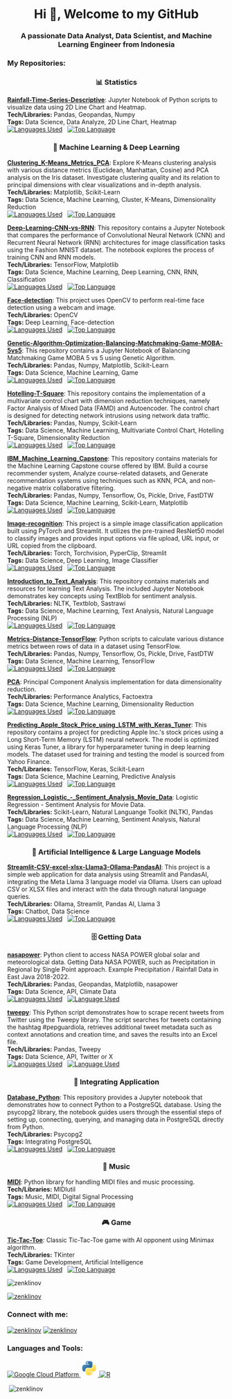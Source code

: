 <h1 align="center">Hi 👋, Welcome to my GitHub</h1>
<h3 align="center">A passionate Data Analyst, Data Scientist, and Machine Learning Engineer from Indonesia</h3>

<h3 align="left">My Repositories:</h3>


  <tr>
    <td style="padding: 10px; border: 1px solid #ccc; border-radius: 5px;">
      <h3 align="center">📊 Statistics</h3>
        <p>
        <a href="https://github.com/zenklinov/Rainfall-Time-Series-Descriptive"><strong>Rainfall-Time-Series-Descriptive</strong></a>: Jupyter Notebook of Python scripts to visualize data using 2D Line Chart and Heatmap.
        <br>
        <strong>Tech/Libraries:</strong> Pandas, Geopandas, Numpy
        <br>
        <strong>Tags:</strong> Data Science, Data Analyze, 2D Line Chart, Heatmap
        <br>
        <a href="https://github.com/zenklinov/ Rainfall-Time-Series-Descriptive"><img src="https://img.shields.io/github/languages/count/zenklinov/Rainfall-Time-Series-Descriptive" alt="Languages Used"></a>
        &nbsp;
        <a href="https://github.com/zenklinov/Rainfall-Time-Series-Descriptive"><img src="https://img.shields.io/github/languages/top/zenklinov/Rainfall-Time-Series-Descriptive" alt="Top Language"></a>
    </td>
    <td style="padding: 10px; border: 1px solid #ccc; border-radius: 5px;">
      <h3 align="center">🤖 Machine Learning & Deep Learning</h3>
        <p>
        <a href="https://github.com/zenklinov/Clustering_K-Means_Metrics_PCA"><strong>Clustering_K-Means_Metrics_PCA</strong></a>: Explore K-Means clustering analysis with various distance metrics (Euclidean, Manhattan, Cosine) and PCA analysis on the Iris dataset. Investigate clustering quality and its relation to principal dimensions with clear visualizations and in-depth analysis.
        <br>
        <strong>Tech/Libraries:</strong> Matplotlib, Scikit-Learn
        <br>
        <strong>Tags:</strong> Data Science, Machine Learning, Cluster, K-Means, Dimensionality Reduction
        <br>
        <a href="https://github.com/zenklinov/Clustering_K-Means_Metrics_PCA"><img src="https://img.shields.io/github/languages/count/zenklinov/Clustering_K-Means_Metrics_PCA" alt="Languages Used"></a>
        &nbsp;
        <a href="https://github.com/zenklinov/Clustering_K-Means_Metrics_PCA"><img src="https://img.shields.io/github/languages/top/zenklinov/Clustering_K-Means_Metrics_PCA" alt="Top Language"></a>
      <p>
        <p>
        <a href="https://github.com/zenklinov/Deep-Learning-CNN-vs-RNN"><strong>Deep-Learning-CNN-vs-RNN</strong></a>: This repository contains a Jupyter Notebook that compares the performance of Convolutional Neural Network (CNN) and Recurrent Neural Network (RNN) architectures for image classification tasks using the Fashion MNIST dataset. The notebook explores the process of training CNN and RNN models.
        <br>
        <strong>Tech/Libraries:</strong> TensorFlow, Matplotlib
        <br>
        <strong>Tags:</strong> Data Science, Machine Learning, Deep Learning, CNN, RNN, Classification
        <br>
        <a href="https://github.com/zenklinov/Deep-Learning-CNN-vs-RNN"><img src="https://img.shields.io/github/languages/count/zenklinov/Deep-Learning-CNN-vs-RNN" alt="Languages Used"></a>
        &nbsp;
        <a href="https://github.com/zenklinov/Deep-Learning-CNN-vs-RNN"><img src="https://img.shields.io/github/languages/top/zenklinov/Deep-Learning-CNN-vs-RNN" alt="Top Language"></a>
      <p>
        <p>
        <a href="https://github.com/zenklinov/face-detection"><strong>Face-detection</strong></a>: This project uses OpenCV to perform real-time face detection using a webcam and image.
        <br>
        <strong>Tech/Libraries:</strong> OpenCV
        <br>
        <strong>Tags:</strong> Deep Learning, Face-detection
        <br>
        <a href="https://github.com/zenklinov/face-detection"><img src="https://img.shields.io/github/languages/count/zenklinov/face-detection" alt="Languages Used"></a>
        &nbsp;
        <a href="https://github.com/zenklinov/face-detection"><img src="https://img.shields.io/github/languages/top/zenklinov/face-detection" alt="Top Language"></a>
      <p>
        <p>
        <a href="https://github.com/zenklinov/Genetic-Algorithm-Optimization-Balancing-Matchmaking-Game-MOBA-5vs5"><strong>Genetic-Algorithm-Optimization-Balancing-Matchmaking-Game-MOBA-5vs5</strong></a>: This repository contains a Jupyter Notebook of Balancing Matchmaking Game MOBA 5 vs 5 using Genetic Algorithm.
        <br>
        <strong>Tech/Libraries:</strong> Pandas, Numpy, Matplotlib, Scikit-Learn
        <br>
        <strong>Tags:</strong> Data Science, Machine Learning, Game
        <br>
        <a href="https://github.com/zenklinov/Genetic-Algorithm-Optimization-Balancing-Matchmaking-Game-MOBA-5vs5"><img src="https://img.shields.io/github/languages/count/zenklinov/Genetic-Algorithm-Optimization-Balancing-Matchmaking-Game-MOBA-5vs5" alt="Languages Used"></a>
        &nbsp;
        <a href="https://github.com/zenklinov/Genetic-Algorithm-Optimization-Balancing-Matchmaking-Game-MOBA-5vs5"><img src="https://img.shields.io/github/languages/top/zenklinov/Genetic-Algorithm-Optimization-Balancing-Matchmaking-Game-MOBA-5vs5" alt="Top Language"></a>
      <p>
        <p>
        <a href="https://github.com/zenklinov/Hotelling-T-Square"><strong>Hotelling-T-Square</strong></a>: This repository contains the implementation of a multivariate control chart with dimension reduction techniques, namely Factor Analysis of Mixed Data (FAMD) and Autoencoder. The control chart is designed for detecting network intrusions using network data traffic.
        <br>
        <strong>Tech/Libraries:</strong> Pandas, Numpy, Scikit-Learn
        <br>
        <strong>Tags:</strong> Data Science, Machine Learning, Multivariate Control Chart, Hotelling T-Square, Dimensionality Reduction
        <br>
        <a href="https://github.com/zenklinov/Hotelling-T-Square"><img src="https://img.shields.io/github/languages/count/zenklinov/Hotelling-T-Square" alt="Languages Used"></a>
        &nbsp;
        <a href="https://github.com/zenklinov/Hotelling-T-Square"><img src="https://img.shields.io/github/languages/top/zenklinov/Hotelling-T-Square" alt="Top Language"></a>
      </p>
        <p>
        <a href="https://github.com/zenklinov/IBM_Machine_Learning_Capstone"><strong>IBM_Machine_Learning_Capstone</strong></a>: This repository contains materials for the Machine Learning Capstone course offered by IBM. Build a course recommender system, Analyze course-related datasets, and Generate recommendation systems using techniques such as KNN, PCA, and non-negative matrix collaborative filtering.
        <br>
        <strong>Tech/Libraries:</strong> Pandas, Numpy, Tensorflow, Os, Pickle, Drive, FastDTW
        <br>
        <strong>Tags:</strong> Data Science, Machine Learning, Scikit-Learn, Matplotlib
        <br>
        <a href="https://github.com/zenklinov/IBM_Machine_Learning_Capstone"><img src="https://img.shields.io/github/languages/count/zenklinov/IBM_Machine_Learning_Capstone" alt="Languages Used"></a>
        &nbsp;
        <a href="https://github.com/zenklinov/IBM_Machine_Learning_Capstone"><img src="https://img.shields.io/github/languages/top/zenklinov/IBM_Machine_Learning_Capstone" alt="Top Language"></a>
      </p>
        <p>
        <a href="https://github.com/zenklinov/Image-recognition"><strong>Image-recognition</strong></a>: This project is a simple image classification application built using PyTorch and Streamlit. It utilizes the pre-trained ResNet50 model to classify images and provides input options via file upload, URL input, or URL copied from the clipboard.
        <br>
        <strong>Tech/Libraries:</strong> Torch, Torchvision, PyperClip, Streamlit
        <br>
        <strong>Tags:</strong> Data Science, Deep Learning, Image Classifier
        <br>
        <a href="https://github.com/zenklinov/Image-recognition"><img src="https://img.shields.io/github/languages/count/zenklinov/Image-recognition" alt="Languages Used"></a>
        &nbsp;
        <a href="https://github.com/zenklinov/Image-recognition"><img src="https://img.shields.io/github/languages/top/zenklinov/Image-recognition" alt="Top Language"></a>
      </p>
        <p>
        <a href="https://github.com/zenklinov/Introduction_to_Text_Analysis"><strong>Introduction_to_Text_Analysis</strong></a>: This repository contains materials and resources for learning Text Analysis. The included Jupyter Notebook demonstrates key concepts using TextBlob for sentiment analysis.
        <br>
        <strong>Tech/Libraries:</strong> NLTK, Textblob, Sastrawi
        <br>
        <strong>Tags:</strong> Data Science, Machine Learning, Text Analysis, Natural Language Processing (NLP)
        <br>
        <a href="https://github.com/zenklinov/Introduction_to_Text_Analysis"><img src="https://img.shields.io/github/languages/count/zenklinov/Introduction_to_Text_Analysis" alt="Languages Used"></a>
        &nbsp;
        <a href="https://github.com/zenklinov/Introduction_to_Text_Analysis"><img src="https://img.shields.io/github/languages/top/zenklinov/Introduction_to_Text_Analysis" alt="Top Language"></a>
      </p>
        <p>
        <a href="https://github.com/zenklinov/Metrics-Distance-TensorFlow"><strong>Metrics-Distance-TensorFlow</strong></a>: Python scripts to calculate various distance metrics between rows of data in a dataset using TensorFlow.
        <br>
        <strong>Tech/Libraries:</strong> Pandas, Numpy, Tensorflow, Os, Pickle, Drive, FastDTW
        <br>
        <strong>Tags:</strong> Data Science, Machine Learning, TensorFlow
        <br>
        <a href="https://github.com/zenklinov/Metrics-Distance-TensorFlow"><img src="https://img.shields.io/github/languages/count/zenklinov/Metrics-Distance-TensorFlow" alt="Languages Used"></a>
        &nbsp;
        <a href="https://github.com/zenklinov/Metrics-Distance-TensorFlow"><img src="https://img.shields.io/github/languages/top/zenklinov/Metrics-Distance-TensorFlow" alt="Top Language"></a>
      </p>
      <p>
        <a href="https://github.com/zenklinov/PCA"><strong>PCA</strong></a>: Principal Component Analysis implementation for data dimensionality reduction.
        <br>
        <strong>Tech/Libraries:</strong> Performance Analytics, Factoextra
        <br>
        <strong>Tags:</strong> Data Science, Machine Learning, Dimensionality Reduction
        <br>
        <a href="https://github.com/zenklinov/PCA"><img src="https://img.shields.io/github/languages/count/zenklinov/PCA" alt="Languages Used"></a>
        &nbsp;
        <a href="https://github.com/zenklinov/PCA"><img src="https://img.shields.io/github/languages/top/zenklinov/PCA" alt="Top Language"></a>
      </p>
      <p>
        <a href="https://github.com/zenklinov/Predicting_Apple_Stock_Price_using_LSTM_with_Keras_Tuner"><strong>Predicting_Apple_Stock_Price_using_LSTM_with_Keras_Tuner</strong></a>: This repository contains a project for predicting Apple Inc.'s stock prices using a Long Short-Term Memory (LSTM) neural network. The model is optimized using Keras Tuner, a library for hyperparameter tuning in deep learning models. The dataset used for training and testing the model is sourced from Yahoo Finance.
        <br>
        <strong>Tech/Libraries:</strong> TensorFlow, Keras, Scikit-Learn
        <br>
        <strong>Tags:</strong> Data Science, Machine Learning, Predictive Analysis
        <br>
        <a href="https://github.com/zenklinov/Predicting_Apple_Stock_Price_using_LSTM_with_Keras_Tuner"><img src="https://img.shields.io/github/languages/count/zenklinov/Predicting_Apple_Stock_Price_using_LSTM_with_Keras_Tuner" alt="Languages Used"></a>
        &nbsp;
        <a href="https://github.com/zenklinov/Predicting_Apple_Stock_Price_using_LSTM_with_Keras_Tuner"><img src="https://img.shields.io/github/languages/top/zenklinov/Predicting_Apple_Stock_Price_using_LSTM_with_Keras_Tuner" alt="Top Language"></a>
      </p>
      <p>
        <a href="https://github.com/zenklinov/regression_logistic_-_sentiment_analysis_movie_data"><strong>Regression_Logistic_-_Sentiment_Analysis_Movie_Data</strong></a>: Logistic Regression - Sentiment Analysis for Movie Data.
        <br>
        <strong>Tech/Libraries:</strong> Scikit-Learn, Natural Languange Toolkit (NLTK), Pandas
        <br>
        <strong>Tags:</strong> Data Science, Machine Learning, Sentiment Analysis, Natural Language Processing (NLP)
        <br>
        <a href="https://github.com/zenklinov/PCA"><img src="https://img.shields.io/github/languages/count/zenklinov/regression_logistic_-_sentiment_analysis_movie_data" alt="Languages Used"></a>
        &nbsp;
        <a href="https://github.com/zenklinov/PCA"><img src="https://img.shields.io/github/languages/top/zenklinov/regression_logistic_-_sentiment_analysis_movie_data" alt="Top Language"></a>
      </p>
    </td>
    <td style="padding: 10px; border: 1px solid #ccc; border-radius: 5px;">
      <h3 align="center">🧠 Artificial Intelligence & Large Language Models</h3>
        <p>
        <a href="https://github.com/zenklinov/Streamlit-CSV-excel-xlsx-Llama3-Ollama-PandasAI"><strong>Streamlit-CSV-excel-xlsx-Llama3-Ollama-PandasAI</strong></a>: This project is a simple web application for data analysis using Streamlit and PandasAI, integrating the Meta Llama 3 language model via Ollama. Users can upload CSV or XLSX files and interact with the data through natural language queries.
        <br>
        <strong>Tech/Libraries:</strong> Ollama, Streamlit, Pandas AI, Llama 3
        <br>
        <strong>Tags:</strong> Chatbot, Data Science
        <br>
        <a href="https://github.com/zenklinov/Streamlit-CSV-excel-xlsx-Llama3-Ollama-PandasAI"><img src="https://img.shields.io/github/languages/count/zenklinov/Streamlit-CSV-excel-xlsx-Llama3-Ollama-PandasAI" alt="Languages Used"></a>
        &nbsp;
        <a href="https://github.com/zenklinov/Streamlit-CSV-excel-xlsx-Llama3-Ollama-PandasAI"><img src="https://img.shields.io/github/languages/top/zenklinov/Streamlit-CSV-excel-xlsx-Llama3-Ollama-PandasAI" alt="Top Language"></a>
      <p>
    </td>
    <td style="padding: 10px; border: 1px solid #ccc; border-radius: 5px;">
      <h3 align="center">🗄️ Getting Data</h3>
      <p>
        <a href="https://github.com/zenklinov/nasapower"><strong>nasapower</strong></a>: Python client to access NASA POWER global solar and meteorological data. Getting Data NASA POWER, such as Precipitation in Regional by Single Point approach. Example Precipitation / Rainfall Data in East Java 2018-2022.
        <br>
        <strong>Tech/Libraries:</strong> Pandas, Geopandas, Matplotlib, nasapower
        <br>
        <strong>Tags:</strong> Data Science, API, Climate Data
        <br>
        <a href="https://github.com/zenklinov/nasapower"><img src="https://img.shields.io/github/languages/count/zenklinov/nasapower" alt="Languages Used"></a>
        &nbsp;
        <a href="https://github.com/zenklinov/nasapower"><img src="https://img.shields.io/github/languages/top/zenklinov/nasapower?sort=r,python" alt="Language Used"></a>
      </p>
      <p>
        <a href="https://github.com/zenklinov/tweepy"><strong>tweepy</strong></a>: This Python script demonstrates how to scrape recent tweets from Twitter using the Tweepy library. The script searches for tweets containing the hashtag #pepguardiola, retrieves additional tweet metadata such as context annotations and creation time, and saves the results into an Excel file.
        <br>
        <strong>Tech/Libraries:</strong> Pandas, Tweepy
        <br>
        <strong>Tags:</strong> Data Science, API, Twitter or X
        <br>
        <a href="https://github.com/zenklinov/tweepy"><img src="https://img.shields.io/github/languages/count/zenklinov/tweepy" alt="Languages Used"></a>
        &nbsp;
        <a href="https://github.com/zenklinov/tweepy"><img src="https://img.shields.io/github/languages/top/zenklinov/tweepy?sort=r,python" alt="Language Used"></a>
      </p>
    </td>
  </tr>
  <tr>
    </td>
    <td style="padding: 10px; border: 1px solid #ccc; border-radius: 5px;">
      <h3 align="center">🔄 Integrating Application</h3>
        <p>
        <a href="https://github.com/zenklinov/Database_Python"><strong>Database_Python</strong></a>: This repository provides a Jupyter notebook that demonstrates how to connect Python to a PostgreSQL database. Using the psycopg2 library, the notebook guides users through the essential steps of setting up, connecting, querying, and managing data in PostgreSQL directly from Python.
        <br>
        <strong>Tech/Libraries:</strong> Psycopg2
        <br>
        <strong>Tags:</strong> Integrating PostgreSQL
        <br>
        <a href="https://github.com/zenklinov/Database_Python"><img src="https://img.shields.io/github/languages/count/zenklinov/Database_Python" alt="Languages Used"></a>
        &nbsp;
        <a href="https://github.com/zenklinov/Database_Python"><img src="https://img.shields.io/github/languages/top/zenklinov/Database_Python" alt="Top Language"></a>
      <p>
    <td style="padding: 10px; border: 1px solid #ccc; border-radius: 5px;">
      <h3 align="center">🎵 Music</h3>
      <p>
        <a href="https://github.com/zenklinov/MIDI"><strong>MIDI</strong></a>: Python library for handling MIDI files and music processing.
        <br>
        <strong>Tech/Libraries:</strong> MIDIutil
        <br>
        <strong>Tags:</strong> Music, MIDI, Digital Signal Processing
        <br>
        <a href="https://github.com/zenklinov/MIDI"><img src="https://img.shields.io/github/languages/count/zenklinov/MIDI" alt="Languages Used"></a>
        &nbsp;
        <a href="https://github.com/zenklinov/MIDI"><img src="https://img.shields.io/github/languages/top/zenklinov/MIDI" alt="Top Language"></a>
      </p>
    </td>
    <td style="padding: 10px; border: 1px solid #ccc; border-radius: 5px;">
      <h3 align="center">🎮 Game</h3>
      <p>
        <a href="https://github.com/zenklinov/Tic-Tac-Toe"><strong>Tic-Tac-Toe</strong></a>: Classic Tic-Tac-Toe game with AI opponent using Minimax algorithm.
        <br>
        <strong>Tech/Libraries:</strong> TKinter
        <br>
        <strong>Tags:</strong> Game Development, Artificial Intelligence
        <br>
        <a href="https://github.com/zenklinov/Tic-Tac-Toe"><img src="https://img.shields.io/github/languages/count/zenklinov/Tic-Tac-Toe" alt="Languages Used"></a>
        &nbsp;
        <a href="https://github.com/zenklinov/Tic-Tac-Toe"><img src="https://img.shields.io/github/languages/top/zenklinov/Tic-Tac-Toe" alt="Top Language"></a>
      </p>
    </td>
  </tr>


<p align="left"> <img src="https://komarev.com/ghpvc/?username=zenklinov&label=Profile%20views&color=0e75b6&style=flat" alt="zenklinov" /> </p>

<p align="left"> <a href="https://github.com/ryo-ma/github-profile-trophy"><img src="https://github-profile-trophy.vercel.app/?username=zenklinov" alt="zenklinov" /></a> </p>

<h3 align="left">Connect with me:</h3>
<p align="left">
<a href="https://linkedin.com/in/zenklinov" target="blank"><img align="center" src="https://raw.githubusercontent.com/rahuldkjain/github-profile-readme-generator/master/src/images/icons/Social/linked-in-alt.svg" alt="zenklinov" height="30" width="40" /></a>
<a href="https://instagram.com/zenklinov" target="blank"><img align="center" src="https://raw.githubusercontent.com/rahuldkjain/github-profile-readme-generator/master/src/images/icons/Social/instagram.svg" alt="zenklinov" height="30" width="40" /></a>
</p>

<h3 align="left">Languages and Tools:</h3>
<p align="left"> 
  <a href="https://cloud.google.com" target="_blank" rel="noreferrer"> 
    <img src="https://www.vectorlogo.zone/logos/google_cloud/google_cloud-icon.svg" alt="Google Cloud Platform" width="40" height="40"/> 
  </a> 
  <a href="https://www.python.org" target="_blank" rel="noreferrer"> 
    <img src="https://raw.githubusercontent.com/devicons/devicon/master/icons/python/python-original.svg" alt="Python" width="40" height="40"/> 
  </a> 
  <a href="https://www.r-project.org/" target="_blank" rel="noreferrer"> <!-- Tambahkan ini untuk bahasa R -->
    <img src="https://www.r-project.org/logo/Rlogo.svg" alt="R" width="40" height="40"/> 
  </a> 
</p>

<p>&nbsp;<img align="center" src="https://github-readme-stats.vercel.app/api?username=zenklinov&show_icons=true&locale=en" alt="zenklinov" /></p>
